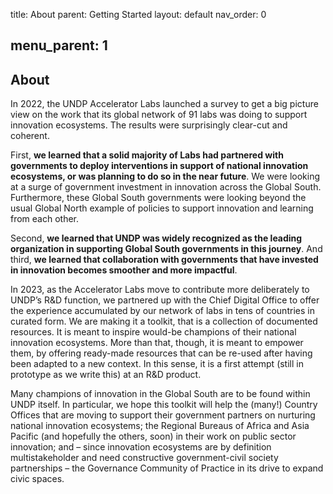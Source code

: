 title: About
parent: Getting Started
layout: default
nav_order: 0

menu_parent: 1
---

## About

In 2022, the UNDP Accelerator Labs launched a survey to get a big picture view on the work that its global network of 91 labs was doing to support innovation ecosystems. The results were surprisingly clear-cut and coherent.

First, **we learned that a solid majority of Labs had partnered with governments to deploy interventions in support of national innovation ecosystems, or was planning to do so in the near future**. We were looking at a surge of government investment in innovation across the Global South. Furthermore, these Global South governments were looking beyond the usual Global North example of policies to support innovation and learning from each other.

Second, **we learned that UNDP was widely recognized as the leading organization in supporting Global South governments in this journey**. And third, **we learned that collaboration with governments that have invested in innovation becomes smoother and more impactful**.

In 2023, as the Accelerator Labs move to contribute more deliberately to UNDP’s R&D function, we partnered up with the Chief Digital Office to offer the experience accumulated by our network of labs in tens of countries in curated form. We are making it a toolkit, that is a collection of documented resources. It is meant to inspire would-be champions of their national innovation ecosystems. More than that, though, it is meant to empower them, by offering ready-made resources that can be re-used after having been adapted to a new context. In this sense, it is a first attempt (still in prototype as we write this) at an R&D product.

Many champions of innovation in the Global South are to be found within UNDP itself. In particular, we hope this toolkit will help the (many!) Country Offices that are moving to support their government partners on nurturing national innovation ecosystems; the Regional Bureaus of Africa and Asia Pacific (and hopefully the others, soon) in their work on public sector innovation; and – since innovation ecosystems are by definition multistakeholder and need constructive government-civil society partnerships – the Governance Community of Practice in its drive to expand civic spaces.